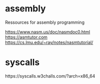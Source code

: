 # assembly
Ressources for assembly programming <br>

https://www.nasm.us/doc/nasmdoc0.html <br>
https://asmtutor.com <br>
https://cs.lmu.edu/~ray/notes/nasmtutorial/ <br>

<h1>syscalls</h1>
https://syscalls.w3challs.com/?arch=x86_64 <br>

 
